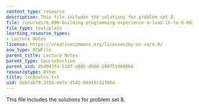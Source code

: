 ```yaml
---
content_type: resource
description: This file includes the solutions for problem set 8.
file: /courses/6-090-building-programming-experience-a-lead-in-to-6-001-january-iap-2005/debfab793f55ee7ed14204916c32f06a_lec8solns.txt
file_type: text/plain
learning_resource_types:
- Lecture Notes
license: https://creativecommons.org/licenses/by-nc-sa/4.0/
ocw_type: OCWFile
parent_title: Lecture Notes
parent_type: CourseSection
parent_uid: d54943fa-5187-a805-d568-509751968066
resourcetype: Other
title: lec8solns.txt
uid: debfab79-3f55-ee7e-d142-04916c32f06a
---
```

This file includes the solutions for problem set 8.